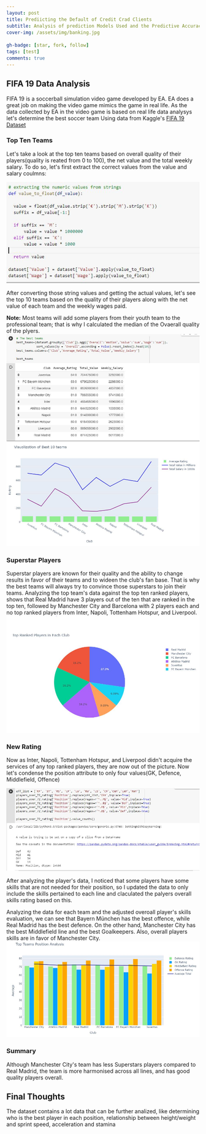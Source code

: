 ```yaml
---
layout: post
title: Prediicting the Default of Credit Crad Clients
subtitle: Analysis of prediction Models Used and the Predictive Accuracy of Probability of Default.
cover-img: /assets/img/banking.jpg

gh-badge: [star, fork, follow]
tags: [test]
comments: true
---
```


## FIFA 19 Data Analysis
FIFA 19 is a soccerball simulation video game developed by EA. EA does a great job on making the video game mimics the game in real life. 
As the data collected by EA in the video game is based on real life data analysys let's determine the best soccer team Using data from Kaggle's [FIFA 19 Dataset](https://kaggle.com/karangadiya/fifa19)

### Top Ten Teams
Let's take a look at the top ten teams based on overall quality of their players(quality is reated from 0 to 100), the net value and the total weekly salary.
To do so, let's first extract the correct values from the value and salary coulmns:

![]( /assets/img/function.JPG)

After converting those string values and getting the actual values, let's see the top 10 teams based on the quality of their players along with the net value of each team and the weekly wages paid.

**Note:** Most teams will add some players from their youth team to the professional team; that  is why I calculated the median of the Ovaerall quality of the plyers.
![]( /assets/img/top_ten.JPG)
![]( /assets/img/top_ten_visual.JPG)

### Superstar Players
Superstar players are known for their quality and the ability to change results in favor of their teams and to wideen the club's fan base. That is why the best teams will always try to convince those superstars to join their teams. 
Analyzing the top team's data against the top ten ranked players, shows that Real Madrid have 3 players out of the ten that are ranked in the top ten, followed by Manchester City and Barcelona with 2 players each and no top ranked players from Inter, Napoli, Tottenham Hotspur, and Liverpool.
![]( /assets/img/top_ranked.JPG)

### New Rating
Now as Inter, Napoli, Tottenham Hotspur, and Liverpool didn't acquire the services of any top ranked players, they are now out of the picture.
Now let's condense the position attribute to only four values(GK, Defence, Middlefield, Offence)

![]( /assets/img/condenced_position.JPG)

After analyzing the player's data, I noticed that some players have some skills that are not needed for their position, so I updated the data to only include the skills pertained to each line and claculated the palyers overall skills rating based on this.

Analyzing the data for each team and the adjusted overoall player's skills evaluation, we can see that Bayern München has the best offence, while Real Madrid has the best defence. On the other hand, Manchester City has the best Middlefield line and the best Goalkeepers.
Also, overall players skills are in favor of Manchester City.
![]( /assets/img/position.JPG)

### Summary
Although Manchester City's team has less Superstars players compared to Real Madrid, the team is more harmonised across all lines, and has good quality players overall.

## Final Thoughts
The dataset contains a lot data that can be further analized, like determining who is the best player in each position, relationship between height/weight and sprint speed, acceleration and stamina  
